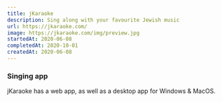 ```yaml
---
title: jKaraoke
description: Sing along with your favourite Jewish music
url: https://jkaraoke.com/
image: https://jkaraoke.com/img/preview.jpg
startedAt: 2020-06-08
completedAt: 2020-10-01
createdAt: 2020-06-08
---
```


### Singing app

jKaraoke has a web app, as well as a desktop app for Windows & MacOS.
